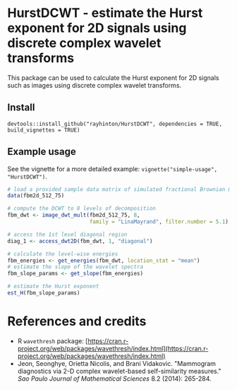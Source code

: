 # HurstDCWT - estimate the Hurst exponent for 2D signals using discrete complex wavelet transforms

This package can be used to calculate the Hurst exponent for 2D signals such as images using discrete complex wavelet transforms. 

## Install

```
devtools::install_github("rayhinton/HurstDCWT", dependencies = TRUE, build_vignettes = TRUE)
```

## Example usage

See the vignette for a more detailed example: `vignette("simple-usage", "HurstDCWT")`.

```R
# load a provided sample data matrix of simulated fractional Brownian motion
data(fbm2d_512_75)

# compute the DCWT to 8 levels of decomposition
fbm_dwt <- image_dwt_mult(fbm2d_512_75, 8, 
                          family = "LinaMayrand", filter.number = 5.1)

# access the 1st level diagonal region
diag_1 <- access_dwt2D(fbm_dwt, 1, "diagonal")

# calculate the level-wise energies
fbm_energies <- get_energies(fbm_dwt, location_stat = "mean")
# estimate the slope of the wavelet spectra
fbm_slope_params <- get_slope(fbm_energies)

# estimate the Hurst exponent
est_H(fbm_slope_params)
```

# References and credits

- R `wavethresh` package: [https://cran.r-project.org/web/packages/wavethresh/index.html](https://cran.r-project.org/web/packages/wavethresh/index.html)
- Jeon, Seonghye, Orietta Nicolis, and Brani Vidakovic. "Mammogram diagnostics via 2-D complex wavelet-based self-similarity measures." _Sao Paulo Journal of Mathematical Sciences_ 8.2 (2014): 265-284.
